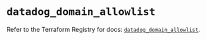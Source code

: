 # `datadog_domain_allowlist`

Refer to the Terraform Registry for docs: [`datadog_domain_allowlist`](https://registry.terraform.io/providers/datadog/datadog/3.54.0/docs/resources/domain_allowlist).
